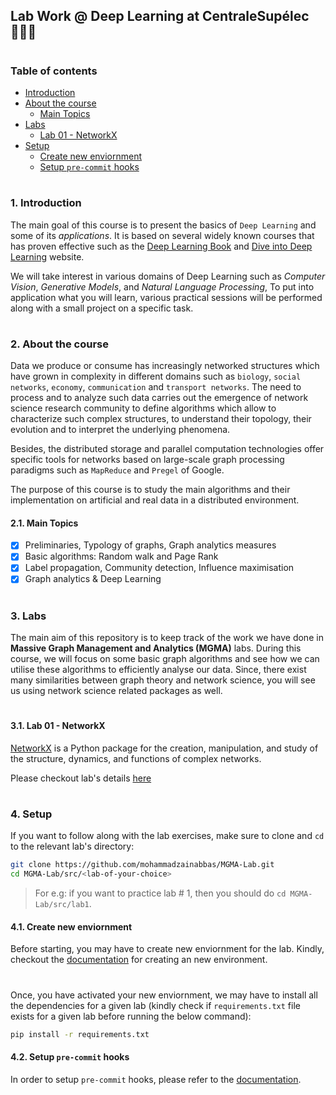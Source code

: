 ## Lab Work @ Deep Learning at CentraleSupélec 👨🏻‍💻

#
### Table of contents

- [Introduction](#introduction)
- [About the course](#about-course)
  * [Main Topics](#main-topics)
- [Labs](#labs)
  * [Lab 01 - NetworkX](#lab-1)
- [Setup](#setup)
  * [Create new enviornment](#create-new-env)
  * [Setup `pre-commit` hooks](#setup-pre-commit)


#

<a id="introduction" />

### 1. Introduction

The main goal of this course is to present the basics of `Deep Learning` and some of its _applications_. It is based on several widely known courses that has proven effective such as the [Deep Learning Book](https://www.deeplearningbook.org/) and [Dive into Deep Learning](https://d2l.ai/index.html) website.

We will take interest in various domains of Deep Learning such as _Computer Vision_, _Generative Models_, and _Natural Language Processing_, To put into application what you will learn, various practical sessions will be performed along with a small project on a specific task.

#

<a id="about-course" />

### 2. About the course

Data we produce or consume has increasingly networked structures which have grown in complexity in different domains such as `biology`, `social networks`, `economy`, `communication` and `transport networks`. The need to process and to analyze such data carries out the emergence of network science research community to define algorithms which allow to characterize such complex structures, to understand their topology, their evolution and to interpret the underlying phenomena. 

Besides, the distributed storage and parallel computation technologies offer specific tools for networks based on large-scale graph processing paradigms such as `MapReduce` and `Pregel` of Google.

The purpose of this course is to study the main algorithms and their implementation on artificial and real data in a distributed environment.

<a id="main-topics" />

#### 2.1. Main Topics

- [x] Preliminaries, Typology of graphs, Graph analytics measures
- [x] Basic algorithms: Random walk and Page Rank
- [x] Label propagation, Community detection, Influence maximisation
- [x] Graph analytics & Deep Learning

#

<a id="labs" />

### 3. Labs

The main aim of this repository is to keep track of the work we have done in __Massive Graph Management and Analytics (MGMA)__ labs. During this course, we will focus on some basic graph algorithms and see how we can utilise these algorithms to efficiently analyse our data. Since, there exist many similarities between graph theory and network science, you will see us using network science related packages as well.

#

<a id="lab-1" />

#### 3.1. Lab 01 - NetworkX

[NetworkX](https://networkx.org/) is a Python package for the creation, manipulation, and study of the structure, dynamics, and functions of complex networks.

Please checkout lab's details [here](https://github.com/mohammadzainabbas/MGMA-Lab/tree/main/src/lab1) 

#

<a id="setup" />

### 4. Setup

If you want to follow along with the lab exercises, make sure to clone and `cd` to the relevant lab's directory:

```bash
git clone https://github.com/mohammadzainabbas/MGMA-Lab.git
cd MGMA-Lab/src/<lab-of-your-choice>
```

> For e.g: if you want to practice lab # 1, then you should do `cd MGMA-Lab/src/lab1`.

<a id="create-new-env" />

#### 4.1. Create new enviornment

Before starting, you may have to create new enviornment for the lab. Kindly, checkout the [documentation](https://github.com/mohammadzainabbas/MGMA-Lab/blob/main/docs/SETUP_ENV.md) for creating an new environment.

#

Once, you have activated your new enviornment, we may have to install all the dependencies for a given lab (kindly check if `requirements.txt` file exists for a given lab before running the below command):

```bash
pip install -r requirements.txt
```

<a id="setup-pre-commit" />

#### 4.2. Setup `pre-commit` hooks

In order to setup `pre-commit` hooks, please refer to the [documentation](https://github.com/mohammadzainabbas/MGMA-Lab/blob/main/docs/SETUP_PRE-COMMIT_HOOKS.md).

#

